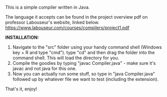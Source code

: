 This is a simple compiler written in Java. 

The language it accepts can be found in the project overview pdf on professor Labouseur's website, linked below.
https://www.labouseur.com/courses/compilers/project1.pdf

**INSTALLATION:**
1. Navigate to the "src" folder using your handy command shell (Windows key + R and type "cmd"). type "cd" and then drag the folder into the command shell. This will load the directory for you.
2. Compile the goodies by typing "javac Compiler.java" - make sure it's javac and not java for this one.
3. Now you can actually run some stuff, so type in "java Compiler.java" followed up by whatever file we want to test (including the extension).

That's it, enjoy!
